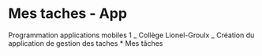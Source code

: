 # Mes taches - App

Programmation applications mobiles 1 _ Collège Lionel-Groulx _ Création du application de gestion des taches \* Mes tâches
